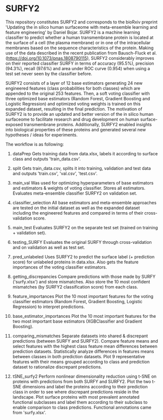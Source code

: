# SURFY2

This repository constitutes SURFY2 and corresponds to the bioRxiv preprint 'Updating the in silico human surfaceome with meta-ensemble learning and feature engineering' by Daniel Bojar. SURFY2 is a machine learning classifier to predict whether a human transmembrane protein is located at the surface of a cell (the plasma membrane) or in one of the intracellular membranes based on the sequence characteristics of the protein. Making use of the data described in the recent publication from Bausch-Fluck et al. (https://doi.org/10.1073/pnas.1808790115), SURFY2 considerably improves on their reported classifier SURFY in terms of accuracy (95.5%), precision (94.3%), recall (97.6%) and area under ROC curve (0.954) when using a test set never seen by the classifier before.

SURFY2 consists of a layer of 12 base estimators generating 24 new engineered features (class probabilities for both classes) which are appended to the original 253 features. Then, a soft voting classifier with three optimized base estimators (Random Forest, Gradient Boosting and Logistic Regression) and optimized voting weights is trained on this expanded dataset, resulting in the final prediction. The motivation of SURFY2 is to provide an updated and better version of the in silico human surfaceome to facilitate research and drug development on human surface-exposed transmembrane proteins. Additionally, SURFY2 enabled insights into biological properties of these proteins and generated several new hypotheses / ideas for experiments.

The workflow is as following:

1) dataPrep Gets training data from data.xlsx, labels it according to surface class and outputs 'train_data.csv'.

2) split Gets train_data.csv, splits it into training, validation and test data and outputs 'train.csv', 'val.csv', 'test.csv'.

3) main_val Was used for optimizing hyperparameters of base estimators and estimators &amp; weights of voting classifier. Stores all estimators. Evaluates meta-ensemble classifier SURFY2 on validation set.

4) classifier_selection All base estimators and meta-ensemble approaches are tested on the initial dataset as well as the expanded dataset including the engineered features and compared in terms of their cross-validation score.

5) main_test Evaluates SURFY2 on the separate test set (trained on training + validation set).

6) testing_SURFY Evaluates the original SURFY through cross-validation and on validation as well as test set.

7) pred_unlabeled Uses SURFY2 to predict the surface label (+ prediction score) for unlabeled proteins in data.xlsx. Also gets the feature importances of the voting classifier estimators.

8) getting_discrepancies Compare predictions with those made by SURFY ('surfy.xlsx') and store mismatches. Also store the 10 most confident mismatches (by SURFY2 classification score) from each class.

9) feature_importances Plot the 10 most important features for the voting classifier estimators (Random Forest, Gradient Boosting, Logistic Regression) to interpret predictions.

10) base_estimator_importances Plot the 10 most important features for the two most important base estimators (XGBClassifier and Gradient Boosting).

11) comparing_mismatches Separate datasets into shared &amp; discrepant predictions (between SURFY and SURFY2). Compare feature means and select features with the highest class feature mean differences between prediction datasets. Statistically analyze differences in features means between classes in both prediction datasets. Plot 9 representative features with their means grouped according to class and prediction dataset to rationalize discrepant predictions.

12) tSNE_surfy2 Perform nonlinear dimensionality reduction using t-SNE on proteins with predictions from both SURFY and SURFY2. Plot the two t-SNE dimensions and label the proteins according to their prediction class in order to see where discrepant predictions reside in the landscape. Plot surface proteins with most prevalent annotated functional subclasses and label them according to their subclass to enable comparison to class predictions. Functional annotations came from 'surfy.xlsx'.
